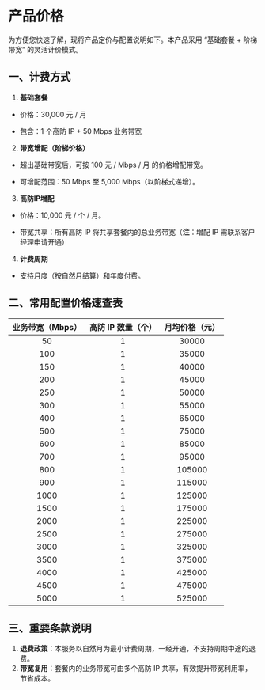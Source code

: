 # 产品价格

为方便您快速了解，现将产品定价与配置说明如下。本产品采用 “基础套餐 + 阶梯带宽” 的灵活计价模式。

## 一、计费方式

1. **基础套餐**
- 价格：30,000 元 / 月

- 包含：1 个高防 IP + 50 Mbps 业务带宽
2. **带宽增配（阶梯价格）**
- 超出基础带宽后，可按 100 元 / Mbps / 月 的价格增配带宽。

- 可增配范围：50 Mbps 至 5,000 Mbps（以阶梯式递增）。
3. **高防IP增配**
- 价格：10,000 元 / 个 / 月。

- 带宽共享：所有高防 IP 将共享套餐内的总业务带宽（**注**：增配 IP 需联系客户经理申请开通）
4. **计费周期**
- 支持月度（按自然月结算）和年度付费。

## 二、常用配置价格速查表

| 业务带宽（Mbps） | 高防 IP 数量（个） | 月均价格（元） |
|:----------:|:-----------:|:-------:|
| 50         | 1           | 30000   |
| 100        | 1           | 35000   |
| 150        | 1           | 40000   |
| 200        | 1           | 45000   |
| 250        | 1           | 50000   |
| 300        | 1           | 55000   |
| 400        | 1           | 65000   |
| 500        | 1           | 75000   |
| 600        | 1           | 85000   |
| 700        | 1           | 95000   |
| 800        | 1           | 105000  |
| 900        | 1           | 115000  |
| 1000       | 1           | 125000  |
| 1500       | 1           | 175000  |
| 2000       | 1           | 225000  |
| 2500       | 1           | 275000  |
| 3000       | 1           | 325000  |
| 3500       | 1           | 375000  |
| 4000       | 1           | 425000  |
| 4500       | 1           | 475000  |
| 5000       | 1           | 525000  |

## 三、重要条款说明

1. **退费政策**：本服务以自然月为最小计费周期，一经开通，不支持周期中途的退费。
2. **带宽复用**：套餐内的业务带宽可由多个高防 IP 共享，有效提升带宽利用率，节省成本。
